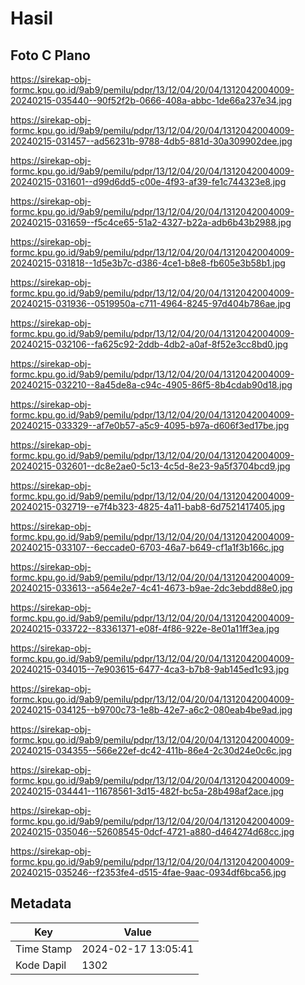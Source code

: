 # Hasil

## Foto C Plano

https://sirekap-obj-formc.kpu.go.id/9ab9/pemilu/pdpr/13/12/04/20/04/1312042004009-20240215-035440--90f52f2b-0666-408a-abbc-1de66a237e34.jpg

https://sirekap-obj-formc.kpu.go.id/9ab9/pemilu/pdpr/13/12/04/20/04/1312042004009-20240215-031457--ad56231b-9788-4db5-881d-30a309902dee.jpg

https://sirekap-obj-formc.kpu.go.id/9ab9/pemilu/pdpr/13/12/04/20/04/1312042004009-20240215-031601--d99d6dd5-c00e-4f93-af39-fe1c744323e8.jpg

https://sirekap-obj-formc.kpu.go.id/9ab9/pemilu/pdpr/13/12/04/20/04/1312042004009-20240215-031659--f5c4ce65-51a2-4327-b22a-adb6b43b2988.jpg

https://sirekap-obj-formc.kpu.go.id/9ab9/pemilu/pdpr/13/12/04/20/04/1312042004009-20240215-031818--1d5e3b7c-d386-4ce1-b8e8-fb605e3b58b1.jpg

https://sirekap-obj-formc.kpu.go.id/9ab9/pemilu/pdpr/13/12/04/20/04/1312042004009-20240215-031936--0519950a-c711-4964-8245-97d404b786ae.jpg

https://sirekap-obj-formc.kpu.go.id/9ab9/pemilu/pdpr/13/12/04/20/04/1312042004009-20240215-032106--fa625c92-2ddb-4db2-a0af-8f52e3cc8bd0.jpg

https://sirekap-obj-formc.kpu.go.id/9ab9/pemilu/pdpr/13/12/04/20/04/1312042004009-20240215-032210--8a45de8a-c94c-4905-86f5-8b4cdab90d18.jpg

https://sirekap-obj-formc.kpu.go.id/9ab9/pemilu/pdpr/13/12/04/20/04/1312042004009-20240215-033329--af7e0b57-a5c9-4095-b97a-d606f3ed17be.jpg

https://sirekap-obj-formc.kpu.go.id/9ab9/pemilu/pdpr/13/12/04/20/04/1312042004009-20240215-032601--dc8e2ae0-5c13-4c5d-8e23-9a5f3704bcd9.jpg

https://sirekap-obj-formc.kpu.go.id/9ab9/pemilu/pdpr/13/12/04/20/04/1312042004009-20240215-032719--e7f4b323-4825-4a11-bab8-6d7521417405.jpg

https://sirekap-obj-formc.kpu.go.id/9ab9/pemilu/pdpr/13/12/04/20/04/1312042004009-20240215-033107--6eccade0-6703-46a7-b649-cf1a1f3b166c.jpg

https://sirekap-obj-formc.kpu.go.id/9ab9/pemilu/pdpr/13/12/04/20/04/1312042004009-20240215-033613--a564e2e7-4c41-4673-b9ae-2dc3ebdd88e0.jpg

https://sirekap-obj-formc.kpu.go.id/9ab9/pemilu/pdpr/13/12/04/20/04/1312042004009-20240215-033722--83361371-e08f-4f86-922e-8e01a11ff3ea.jpg

https://sirekap-obj-formc.kpu.go.id/9ab9/pemilu/pdpr/13/12/04/20/04/1312042004009-20240215-034015--7e903615-6477-4ca3-b7b8-9ab145ed1c93.jpg

https://sirekap-obj-formc.kpu.go.id/9ab9/pemilu/pdpr/13/12/04/20/04/1312042004009-20240215-034125--b9700c73-1e8b-42e7-a6c2-080eab4be9ad.jpg

https://sirekap-obj-formc.kpu.go.id/9ab9/pemilu/pdpr/13/12/04/20/04/1312042004009-20240215-034355--566e22ef-dc42-411b-86e4-2c30d24e0c6c.jpg

https://sirekap-obj-formc.kpu.go.id/9ab9/pemilu/pdpr/13/12/04/20/04/1312042004009-20240215-034441--11678561-3d15-482f-bc5a-28b498af2ace.jpg

https://sirekap-obj-formc.kpu.go.id/9ab9/pemilu/pdpr/13/12/04/20/04/1312042004009-20240215-035046--52608545-0dcf-4721-a880-d464274d68cc.jpg

https://sirekap-obj-formc.kpu.go.id/9ab9/pemilu/pdpr/13/12/04/20/04/1312042004009-20240215-035246--f2353fe4-d515-4fae-9aac-0934df6bca56.jpg


## Metadata

| Key        | Value               |
| ---------- | ------------------- |
| Time Stamp | 2024-02-17 13:05:41 |
| Kode Dapil | 1302                |




